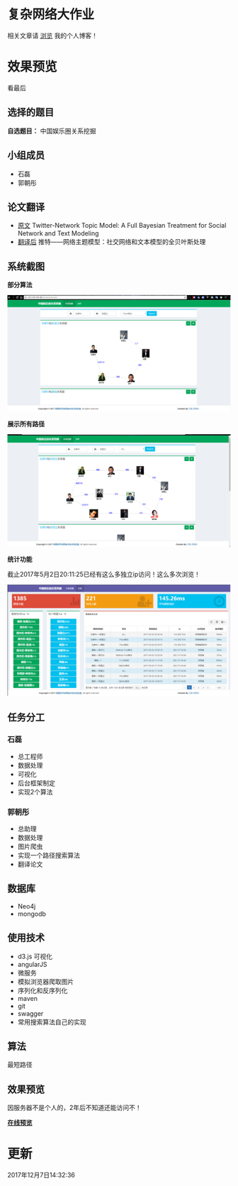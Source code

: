 # 复杂网络大作业

相关文章请 [浏览](http://xjtushilei.com/2017/02/20/%E4%B8%AD%E5%9B%BD%E5%A8%B1%E4%B9%90%E5%9C%88%E5%85%B3%E7%B3%BB%E6%8C%96%E6%8E%98-%E5%A4%8D%E6%9D%82%E7%BD%91%E7%BB%9C%E5%A4%A7%E4%BD%9C%E4%B8%9A/) 我的个人博客！


# 效果预览
看最后

## 选择的题目

**自选题目：** 中国娱乐圈关系挖掘

## 小组成员
- 石磊
- 郭朝彤

## 论文翻译
- [原文](https://github.com/xjtushilei/ComplexNetwork/blob/master/%E8%AE%BA%E6%96%87%E7%BF%BB%E8%AF%91%E5%B7%A5%E4%BD%9C/%E5%8E%9F%E6%96%87.pdf)
	Twitter-Network Topic Model: A Full Bayesian Treatment for Social Network and Text Modeling 
- [翻译后](https://github.com/xjtushilei/ComplexNetwork/blob/master/%E8%AE%BA%E6%96%87%E7%BF%BB%E8%AF%91%E5%B7%A5%E4%BD%9C/%E8%AE%BA%E6%96%87%E7%BF%BB%E8%AF%91.pdf)
	推特——网络主题模型：社交网络和文本模型的全贝叶斯处理 

## 系统截图
   
   **部分算法**
   
   ![](/img/net1.png)
   
   **展示所有路径**
   
   ![](/img/net2.png)
   
   **统计功能**
   
   截止2017年5月2日20:11:25已经有这么多独立ip访问！这么多次浏览！
   
   ![](/img/net3.png)



## 任务分工

### 石磊
- 总工程师
- 数据处理
- 可视化
- 后台框架制定
- 实现2个算法

### 郭朝彤
- 总助理
- 数据处理
- 图片爬虫
- 实现一个路径搜索算法
- 翻译论文

## 数据库
- Neo4j
- mongodb

## 使用技术
- d3.js 可视化
- angularJS
- 微服务
- 模拟浏览器爬取图片
- 序列化和反序列化
- maven
- git
- swagger
- 常用搜索算法自己的实现
 
## 算法
最短路径

## 效果预览

因服务器不是个人的，2年后不知道还能访问不！

**[在线预览](http://aliyun.xjtushilei.com:6088/index.html)**


# 更新
2017年12月7日14:32:36
